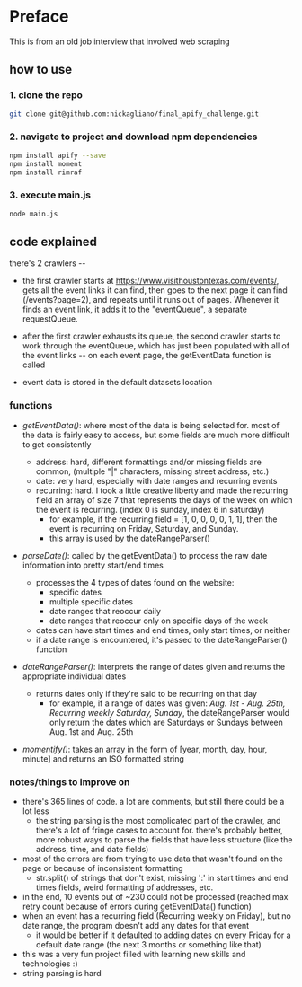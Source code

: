 # Preface
This is from an old job interview that involved web scraping

## how to use

### 1. <b> clone the repo </b>

```bash
git clone git@github.com:nickagliano/final_apify_challenge.git
```

### 2. <b>navigate to project and download npm dependencies</b>

```bash
npm install apify --save
npm install moment
npm install rimraf
```

### 3. <b>execute main.js</b>
 
```bash
node main.js
```

## code explained

there's 2 crawlers --
 
* the first crawler starts at https://www.visithoustontexas.com/events/, gets all the event links it can find, then goes to the next page it can find (/events?page=2), and repeats until it runs out of pages. Whenever it finds an event link, it adds it to the "eventQueue", a separate requestQueue.

* after the first crawler exhausts its queue, the second crawler starts to work through the eventQueue, which has just been populated with all of the event links -- on each event page, the getEventData function is called

* event data is stored in the default datasets location

### functions

* *getEventData()*: where most of the data is being selected for. most of the data is fairly easy to access, but some fields are much more difficult to get consistently
  * address: hard, different formattings and/or missing fields are common, (multiple "|" characters, missing street address, etc.)
  * date: very hard, especially with date ranges and recurring events
  * recurring: hard. I took a little creative liberty and made the recurring field an array of size 7 that represents the days of the week on which the event is recurring. (index 0 is sunday, index 6 in saturday)
    * for example, if the recurring field = [1, 0, 0, 0, 0, 1, 1], then the event is recurring on Friday, Saturday, and Sunday. 
    * this array is used by the dateRangeParser()
* *parseDate()*: called by the getEventData() to process the raw date information into pretty start/end times
  * processes the 4 types of dates found on the website:
    * specific dates
    * multiple specific dates
    * date ranges that reoccur daily
    * date ranges that reoccur only on specific days of the week
  * dates can have start times and end times, only start times, or neither
  * if a date range is encountered, it's passed to the dateRangeParser() function
* *dateRangeParser()*: interprets the range of dates given and returns the appropriate individual dates
   * returns dates only if they're said to be recurring on that day
     * for example, if a range of dates was given: *Aug. 1st - Aug. 25th, Recurring weekly Saturday, Sunday*, the dateRangeParser would only return the dates which are Saturdays or Sundays between Aug. 1st and Aug. 25th

* *momentify()*: takes an array in the form of [year, month, day, hour, minute] and returns an ISO formatted string

### notes/things to improve on
* there's 365 lines of code. a lot are comments, but still there could be a lot less
  * the string parsing is the most complicated part of the crawler, and there's a lot of fringe cases to account for. there's probably better, more robust ways to parse the fields that have less structure (like the address, time, and date fields)
* most of the errors are from trying to use data that wasn't found on the page or because of inconsistent formatting
  * str.split() of strings that don't exist, missing ':' in start times and end times fields, weird formatting of addresses, etc.
* in the end, 10 events out of ~230 could not be processed (reached max retry count because of errors during getEventData() function)
* when an event has a recurring field (Recurring weekly on Friday), but no date range, the program doesn't add any dates for that event
  * it would be better if it defaulted to adding dates on every Friday for a default date range (the next 3 months or something like that)
* this was a very fun project filled with learning new skills and technologies :)
* string parsing is hard
